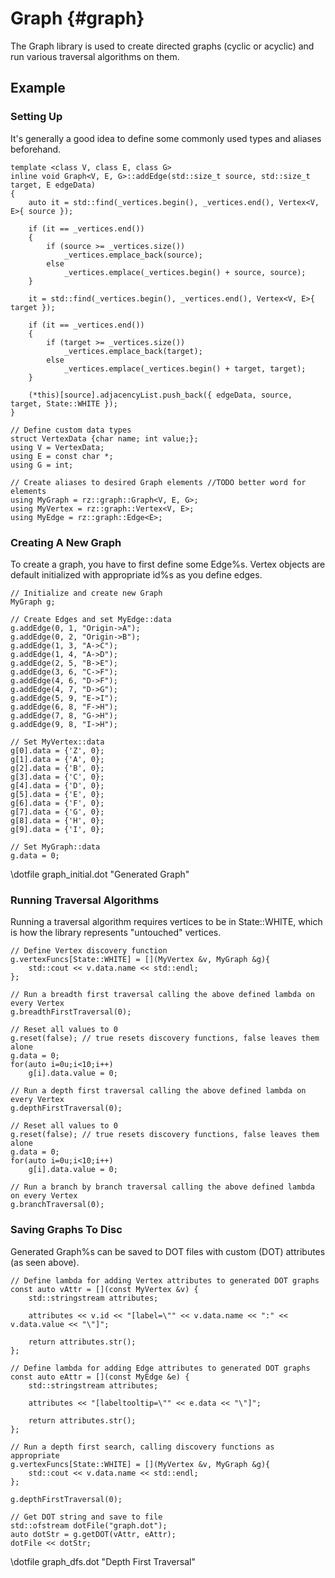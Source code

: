 Graph                         {#graph}
=============
The Graph library is used to create directed graphs (cyclic or acyclic) and run various traversal algorithms on them.

## Example

### Setting Up
It's generally a good idea to define some commonly used types and aliases beforehand.

```{cpp}
template <class V, class E, class G>
inline void Graph<V, E, G>::addEdge(std::size_t source, std::size_t target, E edgeData)
{
    auto it = std::find(_vertices.begin(), _vertices.end(), Vertex<V, E>{ source });

    if (it == _vertices.end())
    {
        if (source >= _vertices.size())
            _vertices.emplace_back(source);
        else
            _vertices.emplace(_vertices.begin() + source, source);
    }

    it = std::find(_vertices.begin(), _vertices.end(), Vertex<V, E>{ target });

    if (it == _vertices.end())
    {
        if (target >= _vertices.size())
            _vertices.emplace_back(target);
        else
            _vertices.emplace(_vertices.begin() + target, target);
    }

    (*this)[source].adjacencyList.push_back({ edgeData, source, target, State::WHITE });
}

// Define custom data types
struct VertexData {char name; int value;};
using V = VertexData;
using E = const char *;
using G = int;

// Create aliases to desired Graph elements //TODO better word for elements
using MyGraph = rz::graph::Graph<V, E, G>;
using MyVertex = rz::graph::Vertex<V, E>;  
using MyEdge = rz::graph::Edge<E>;
```

### Creating A New Graph
To create a graph, you have to first define some Edge%s. Vertex objects are default initialized with appropriate id%s as you define edges.

```{cpp}
// Initialize and create new Graph
MyGraph g;

// Create Edges and set MyEdge::data
g.addEdge(0, 1, "Origin->A");
g.addEdge(0, 2, "Origin->B");
g.addEdge(1, 3, "A->C");
g.addEdge(1, 4, "A->D");
g.addEdge(2, 5, "B->E");
g.addEdge(3, 6, "C->F");
g.addEdge(4, 6, "D->F");
g.addEdge(4, 7, "D->G");
g.addEdge(5, 9, "E->I");
g.addEdge(6, 8, "F->H");
g.addEdge(7, 8, "G->H");
g.addEdge(9, 8, "I->H");

// Set MyVertex::data
g[0].data = {'Z', 0};
g[1].data = {'A', 0};
g[2].data = {'B', 0};
g[3].data = {'C', 0};
g[4].data = {'D', 0};
g[5].data = {'E', 0};
g[6].data = {'F', 0};
g[7].data = {'G', 0};
g[8].data = {'H', 0};
g[9].data = {'I', 0};

// Set MyGraph::data
g.data = 0;
```

\dotfile graph_initial.dot "Generated Graph"

### Running Traversal Algorithms
Running a traversal algorithm requires vertices to be in State::WHITE, which is how the library represents "untouched" vertices.

```{cpp}
// Define Vertex discovery function
g.vertexFuncs[State::WHITE] = [](MyVertex &v, MyGraph &g){
    std::cout << v.data.name << std::endl;
};

// Run a breadth first traversal calling the above defined lambda on every Vertex
g.breadthFirstTraversal(0);

// Reset all values to 0
g.reset(false); // true resets discovery functions, false leaves them alone
g.data = 0;
for(auto i=0u;i<10;i++)
    g[i].data.value = 0;

// Run a depth first traversal calling the above defined lambda on every Vertex
g.depthFirstTraversal(0);

// Reset all values to 0
g.reset(false); // true resets discovery functions, false leaves them alone
g.data = 0;
for(auto i=0u;i<10;i++)
    g[i].data.value = 0;

// Run a branch by branch traversal calling the above defined lambda on every Vertex
g.branchTraversal(0);
```

### Saving Graphs To Disc
Generated Graph%s can be saved to DOT files with custom (DOT) attributes (as seen above).

```{cpp}
// Define lambda for adding Vertex attributes to generated DOT graphs
const auto vAttr = [](const MyVertex &v) {
    std::stringstream attributes;

    attributes << v.id << "[label=\"" << v.data.name << ":" << v.data.value << "\"]";

    return attributes.str();
};

// Define lambda for adding Edge attributes to generated DOT graphs
const auto eAttr = [](const MyEdge &e) {
    std::stringstream attributes;

    attributes << "[labeltooltip=\"" << e.data << "\"]";

    return attributes.str();
};

// Run a depth first search, calling discovery functions as appropriate
g.vertexFuncs[State::WHITE] = [](MyVertex &v, MyGraph &g){
    std::cout << v.data.name << std::endl;
};

g.depthFirstTraversal(0);

// Get DOT string and save to file
std::ofstream dotFile("graph.dot");
auto dotStr = g.getDOT(vAttr, eAttr);
dotFile << dotStr;

```

\dotfile graph_dfs.dot "Depth First Traversal"

